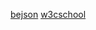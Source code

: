 [bejson](https://www.bejson.com/runcode/groovy/)
[w3cschool](https://www.w3cschool.cn/tryrun/runcode?lang=groovy)